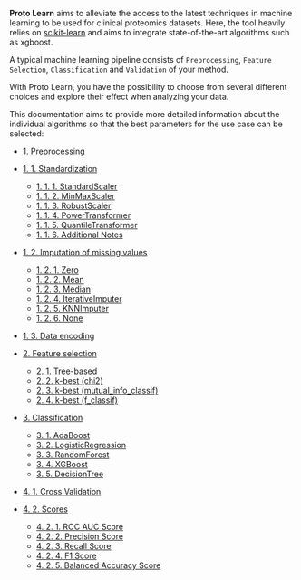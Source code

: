 **Proto Learn** aims to alleviate the access to the latest techniques in machine learning to be used for clinical proteomics datasets. Here, the tool heavily relies on [scikit-learn](https://scikit-learn.org/stable/) and aims to integrate state-of-the-art algorithms such as xgboost.

A typical machine learning pipeline consists of `Preprocessing`, `Feature Selection`, `Classification` and `Validation` of your method. 

With Proto Learn, you have the possibility to choose from several different choices and explore their effect when analyzing your data. 

This documentation aims to provide more detailed information about the individual algorithms so that the best parameters for the use case can be selected:

- [1. Preprocessing](https://github.com/OmicEra/proto_learn/wiki/METHODS-%7C-1.-Preprocessing#1-preprocessing)
- [1. 1. Standardization](https://github.com/OmicEra/proto_learn/wiki/METHODS-%7C-1.-Preprocessing#1-1-standardization)
  * [1. 1. 1. StandardScaler](https://github.com/OmicEra/proto_learn/wiki/METHODS-%7C-1.-Preprocessing#1-1-1-standardscaler)
  * [1. 1. 2. MinMaxScaler](https://github.com/OmicEra/proto_learn/wiki/METHODS-%7C-1.-Preprocessing#1-1-2-minmaxscaler)
  * [1. 1. 3. RobustScaler](https://github.com/OmicEra/proto_learn/wiki/METHODS-%7C-1.-Preprocessing#1-1-3-robustscaler)
  * [1. 1. 4. PowerTransformer](https://github.com/OmicEra/proto_learn/wiki/METHODS-%7C-1.-Preprocessing#1-1-4-powertransformer)
  * [1. 1. 5. QuantileTransformer](https://github.com/OmicEra/proto_learn/wiki/METHODS-%7C-1.-Preprocessing#1-1-5-quantiletransformer)
  * [1. 1. 6. Additional Notes](https://github.com/OmicEra/proto_learn/wiki/METHODS-%7C-1.-Preprocessing#1-1-6-additional-notes)
- [1. 2. Imputation of missing values](https://github.com/OmicEra/proto_learn/wiki/METHODS-%7C-1.-Preprocessing#1-2-imputation-of-missing-values)
  * [1. 2. 1. Zero](https://github.com/OmicEra/proto_learn/wiki/METHODS-%7C-1.-Preprocessing#1-2-1-zero)
  * [1. 2. 2. Mean](https://github.com/OmicEra/proto_learn/wiki/METHODS-%7C-1.-Preprocessing#1-2-2-mean)
  * [1. 2. 3. Median](https://github.com/OmicEra/proto_learn/wiki/METHODS-%7C-1.-Preprocessing#1-2-3-median)
  * [1. 2. 4. IterativeImputer](https://github.com/OmicEra/proto_learn/wiki/METHODS-%7C-1.-Preprocessing#1-2-4-iterativeimputer)
  * [1. 2. 5. KNNImputer](https://github.com/OmicEra/proto_learn/wiki/METHODS-%7C-1.-Preprocessing#1-2-5-knnimputer)
  * [1. 2. 6. None](https://github.com/OmicEra/proto_learn/wiki/METHODS-%7C-1.-Preprocessing#1-2-6-none)
- [1. 3. Data encoding](https://github.com/OmicEra/proto_learn/wiki/METHODS-%7C-1.-Preprocessing#1-3-data-encoding)

- [2. Feature selection](https://github.com/OmicEra/proto_learn/wiki/METHODS-%7C-2.-Feature-selection#2-feature-selection)
   * [2. 1. Tree-based](https://github.com/OmicEra/proto_learn/wiki/METHODS-%7C-2.-Feature-selection#2-1-tree-based)
   * [2. 2. k-best (chi2)](https://github.com/OmicEra/proto_learn/wiki/METHODS-%7C-2.-Feature-selection#2-2-k-best-chi2)
   * [2. 3. k-best (mutual_info_classif)](https://github.com/OmicEra/proto_learn/wiki/METHODS-%7C-2.-Feature-selection#2-3-k-best-mutual_info_classif)
   * [2. 4. k-best (f_classif)](https://github.com/OmicEra/proto_learn/wiki/METHODS-%7C-2.-Feature-selection#2-4-k-best-f_classif)

- [3. Classification](https://github.com/OmicEra/proto_learn/wiki/METHODS-%7C-3.-Classification#3-classification)
  * [3. 1. AdaBoost](https://github.com/OmicEra/proto_learn/wiki/METHODS-%7C-3.-Classification#3-1-adaboost)
  * [3. 2. LogisticRegression](https://github.com/OmicEra/proto_learn/wiki/METHODS-%7C-3.-Classification#3-2-logisticregression)
  * [3. 3. RandomForest](https://github.com/OmicEra/proto_learn/wiki/METHODS-%7C-3.-Classification#3-3-randomforest)
  * [3. 4. XGBoost](https://github.com/OmicEra/proto_learn/wiki/METHODS-%7C-3.-Classification#3-4-xgboost)
  * [3. 5. DecisionTree](https://github.com/OmicEra/proto_learn/wiki/METHODS-%7C-3.-Classification#3-5-decisiontree)

- [4. 1. Cross Validation](https://github.com/OmicEra/proto_learn/wiki/METHODS-%7C-4.-Validation#4-1-cross-validation)
- [4. 2. Scores](https://github.com/OmicEra/proto_learn/wiki/METHODS-%7C-4.-Validation#4-2-scores)
  * [4. 2. 1. ROC AUC Score](https://github.com/OmicEra/proto_learn/wiki/METHODS-%7C-4.-Validation#4-2-1-roc-auc-score)
  * [4. 2. 2. Precision Score](https://github.com/OmicEra/proto_learn/wiki/METHODS-%7C-4.-Validation#4-2-2-precision-score)
  * [4. 2. 3. Recall Score](https://github.com/OmicEra/proto_learn/wiki/METHODS-%7C-4.-Validation#4-2-3-recall-score)
  * [4. 2. 4. F1 Score](https://github.com/OmicEra/proto_learn/wiki/METHODS-%7C-4.-Validation#4-2-4-f1-score)
  * [4. 2. 5. Balanced Accuracy Score](https://github.com/OmicEra/proto_learn/wiki/METHODS-%7C-4.-Validation#4-2-5-balanced-accuracy-score)
  